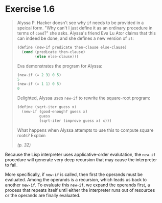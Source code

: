 # Exercise 1.6

> Alyssa P. Hacker doesn't see why `if` needs to be provided in a speical form. "Why can't I just define it as an ordinary procedure in terms of `cond`?" she asks. Alyssa's friend Eva Lu Ator claims that this can indeed be done, and she defines a new version of `if`:
>
> ```scheme
> (define (new-if predicate then-clause else-clause)
>   (cond (predicate then-clause)
>         (else else-clause)))
> ```
>
> Eva demonstrates the program for Alyssa:
>
> ```scheme
> (new-if (= 2 3) 0 5)
> 5
> (new-if (= 1 1) 0 5)
> 0
> ```
>
> Delighted, Alyssa uses `new-if` to rewrite the square-root program:
>
> ```scheme
> (define (sqrt-iter guess x)
>   (new-if (good-enough? guess x)
>           guess
>           (sqrt-iter (improve guess x) x)))
> ```
>
> What happens when Alyssa attempts to use this to compute square roots? Explain
>
> *(p. 32)*

Because the Lisp interpreter uses applicative-order evalutation, the `new-if` procedure will generate very deep recursion that may cause the interpreter to fail.

More specifically, if `new-if` is called, then first the operands must be evaluated. Among the operands is a recursion, which leads us back to another `new-if`. To evaluate this `new-if`, we expand the operands first, a process that repeats itself until either the interpreter runs out of resources or the operands are finally evaluated.
